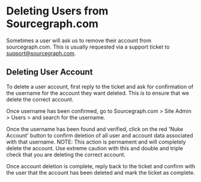 # Deleting Users from Sourcegraph.com
Sometimes a user will ask us to remove their account from sourcegraph.com. This is usually requested via a support ticket to support@sourcegraph.com. 

## Deleting User Account
To delete a user account, first reply to the ticket and ask for confirmation of the username for the account they want deleted. This is to ensure that we delete the correct account. 

Once username has been confirmed, go to Sourcegraph.com > Site Admin > Users > and search for the username. 

Once the username has been found and verified, click on the red 'Nuke Account' button to confirm deletion of all user and account data associated with that username. NOTE: This action is permament and will completely delete the account. Use extreme caution with this and double and triple check that you are deleting the correct account.

Once account deletion is complete, reply back to the ticket and confirm with the user that the account has been deleted and mark the ticket as complete. 
